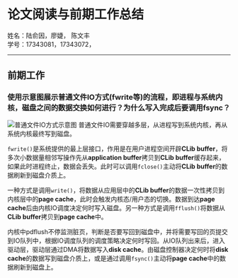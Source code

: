 # 论文阅读与前期工作总结
姓名：陆俞因，廖婕， 陈文丰<br/>
学号：17343081，17343072，

---
## 前期工作

### 使用示意图展示普通文件IO方式(fwrite等)的流程，即进程与系统内核，磁盘之间的数据交换如何进行？为什么写入完成后要调用fsync？
![普通文件IO方式示意图](http://blog.chinaunix.net/attachment/201207/11/27105712_13419741441gpp.gif)
普通文件IO需要穿越多层，从进程写到系统内核，再从系统内核最终写到磁盘。

`fwrite()`是系统提供的最上层接口，作用是在用户进程空间开辟**CLib buffer**，将多次小数据量相邻写操作先从**application buffer**拷贝到**CLib buffer**缓存起来，如果此时进程终止，数据会丢失。此时可以调用`fclose()`主动将**CLib buffer**的数据刷新到磁盘介质上。

一种方式是调用`write()`，将数据从应用层中的**CLib buffer**的数据一次性拷贝到内核层中的**page cache**，此时会触发内核态/用户态的切换。数据到达**page cache**后由内核IO调度决定何时写入磁盘。另一种方式是调用`fflush()`将数据从**CLib buffer**拷贝到**page cache**中。

内核中pdflush不停监测脏页，判断是否要写回到磁盘中，并将需要写回的页提交到IO队列中，根据IO调度队列的调度策略决定何时写回。从IO队列出来后，进入驱动层，驱动层通过DMA将数据写入**disk cache**。由磁盘控制器决定何时将**disk cache**的数据写到磁盘介质上，或是通过调用`fsync()`主动将**page cache**中的数据刷新到磁盘上。
